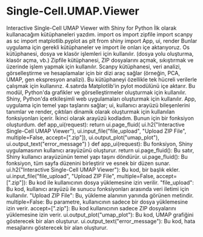 # Single-Cell.UMAP.Viewer
Interactive Single-Cell UMAP Viewer with Shiny for Python
İlk olarak kullanacağım kütüphaneleri yazdım.
import os
import zipfile
import scanpy as sc
import matplotlib.pyplot as plt
from shiny import App, ui, render
Bunlar uygulama için gerekli kütüphaneler ve import ile onları içe aktarıyoruz.
Os kütüphanesi, dosya ve klasör işlemleri için kullanılır. (dosya yolu oluşturma, klasör açma, vb.)
Zipfile kütüphanesi, ZIP dosyalarını açmak, sıkıştırmak ve üzerinde işlem yapmak için kullanılır.
Scanpy kütüphanesi, veri analizi, görselleştirme ve hesaplamalar için bir dizi araç sağlar (örneğin, PCA, UMAP, gen ekspresyon analizi). Bu kütüphaneyi özellikle tek hücreli verilerle çalışmak için kullanırız.
4.satırda Matplotlib'in pylot modülünü içe aktarır. Bu modül, Python'da grafikler ve görselleştirmeler oluşturmak için kullanılır.
Shiny, Python'da etkileşimli web uygulamaları oluşturmak için kullanılır. App, uygulama için temel yapı taşlarını sağlar; ui, kullanıcı arayüzü bileşenlerini tanımlar ve render, çıktıları dinamik olarak oluşturmak için kullanılan fonksiyonları içerir.
İkinci olarak arayüzü kodladım. Bunun için bir fonksiyon oluşturdum.
def app_ui(request):
    return ui.page_fluid(
        ui.h2("Interactive Single-Cell UMAP Viewer"),
        ui.input_file("file_upload", "Upload ZIP File", multiple=False, accept=[".zip"]),
        ui.output_plot("umap_plot"),
        ui.output_text("error_message")
    )
def app_ui(request): Bu fonksiyon, Shiny uygulamasının kullanıcı arayüzünü oluşturur.
return ui.page_fluid(): Bu satır, Shiny kullanıcı arayüzünün temel yapı taşını döndürür. ui.page_fluid(): Bu fonksiyon, tüm sayfa düzenini birleştirir ve esnek bir düzen sunar.
ui.h2("Interactive Single-Cell UMAP Viewer"): Bu kod, bir başlık ekler.
ui.input_file("file_upload", "Upload ZIP File", multiple=False, accept=[".zip"]): Bu kod ile kullanıcının dosya yüklemesine izin verilir.
"file_upload": Bu kod, kullanıcı arayüzü ile sunucu fonksiyonları arasında veri iletimi için kullanılır.
"Upload ZIP File": Bu, yükleme alanının yanında görünen metindir.
multiple=False: Bu parametre, kullanıcının sadece bir dosya yüklemesine izin verir. 
accept=[".zip"]: Bu kod kullanıcının sadece ZIP dosyalarını yüklemesine izin verir.
ui.output_plot("umap_plot"): Bu kod, UMAP grafiğini gösterecek bir alan oluşturur.
ui.output_text("error_message"): Bu kod, hata mesajlarını gösterecek bir alan oluşturur.
